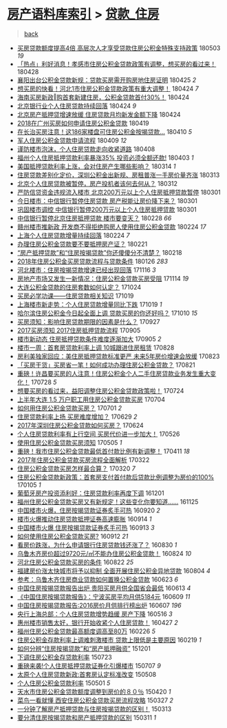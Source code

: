 [房产语料库索引](../../README.md)  > [贷款_住房](贷款_住房.md)
====
> [back](../README.md)

- [买房贷款额度提高4倍 高层次人才享受贷款住房公积金特殊支持政策](http://jkwz.applinzi.com/ittc/7098774673133405194.html#%E4%B9%B0%E6%88%BF%E8%B4%B7%E6%AC%BE%E9%A2%9D%E5%BA%A6%E6%8F%90%E9%AB%984%E5%80%8D+%E9%AB%98%E5%B1%82%E6%AC%A1%E4%BA%BA%E6%89%8D%E4%BA%AB%E5%8F%97%E8%B4%B7%E6%AC%BE%E4%BD%8F%E6%88%BF%E5%85%AC%E7%A7%AF%E9%87%91%E7%89%B9%E6%AE%8A%E6%94%AF%E6%8C%81%E6%94%BF%E7%AD%96) 180503 *19* 
- [「热点」利好消息！孝感市住房公积金贷款政策有调整，想买房的看过来！](http://jkwz.applinzi.com/ittc/7096961226276078609.html#%E3%80%8C%E7%83%AD%E7%82%B9%E3%80%8D%E5%88%A9%E5%A5%BD%E6%B6%88%E6%81%AF%EF%BC%81%E5%AD%9D%E6%84%9F%E5%B8%82%E4%BD%8F%E6%88%BF%E5%85%AC%E7%A7%AF%E9%87%91%E8%B4%B7%E6%AC%BE%E6%94%BF%E7%AD%96%E6%9C%89%E8%B0%83%E6%95%B4%EF%BC%8C%E6%83%B3%E4%B9%B0%E6%88%BF%E7%9A%84%E7%9C%8B%E8%BF%87%E6%9D%A5%EF%BC%81) 180428  
- [襄阳出台公积金贷款新规：贷款买房需开购房地住房证明](http://jkwz.applinzi.com/ittc/7095915744909067271.html#%E8%A5%84%E9%98%B3%E5%87%BA%E5%8F%B0%E5%85%AC%E7%A7%AF%E9%87%91%E8%B4%B7%E6%AC%BE%E6%96%B0%E8%A7%84%EF%BC%9A%E8%B4%B7%E6%AC%BE%E4%B9%B0%E6%88%BF%E9%9C%80%E5%BC%80%E8%B4%AD%E6%88%BF%E5%9C%B0%E4%BD%8F%E6%88%BF%E8%AF%81%E6%98%8E) 180425 *2* 
- [想买房的快看！河北1市住房公积金贷款政策有重大调整！](http://jkwz.applinzi.com/ittc/7095688608952615952.html#%E6%83%B3%E4%B9%B0%E6%88%BF%E7%9A%84%E5%BF%AB%E7%9C%8B%EF%BC%81%E6%B2%B3%E5%8C%971%E5%B8%82%E4%BD%8F%E6%88%BF%E5%85%AC%E7%A7%AF%E9%87%91%E8%B4%B7%E6%AC%BE%E6%94%BF%E7%AD%96%E6%9C%89%E9%87%8D%E5%A4%A7%E8%B0%83%E6%95%B4%EF%BC%81) 180424 *7* 
- [海南买房新政‖购首套新建住房，公积金贷款首付30%！](http://jkwz.applinzi.com/ittc/7095552020146816017.html#%E6%B5%B7%E5%8D%97%E4%B9%B0%E6%88%BF%E6%96%B0%E6%94%BF%E2%80%96%E8%B4%AD%E9%A6%96%E5%A5%97%E6%96%B0%E5%BB%BA%E4%BD%8F%E6%88%BF%EF%BC%8C%E5%85%AC%E7%A7%AF%E9%87%91%E8%B4%B7%E6%AC%BE%E9%A6%96%E4%BB%9830%25%EF%BC%81) 180424  
- [北京银行业个人住房贷款持续回落](http://jkwz.applinzi.com/ittc/7095499011484288006.html#%E5%8C%97%E4%BA%AC%E9%93%B6%E8%A1%8C%E4%B8%9A%E4%B8%AA%E4%BA%BA%E4%BD%8F%E6%88%BF%E8%B4%B7%E6%AC%BE%E6%8C%81%E7%BB%AD%E5%9B%9E%E8%90%BD) 180424 *9* 
- [北京房产抵押贷增速放缓 住房贷款月均新发金额下降](http://jkwz.applinzi.com/ittc/7095484750565475339.html#%E5%8C%97%E4%BA%AC%E6%88%BF%E4%BA%A7%E6%8A%B5%E6%8A%BC%E8%B4%B7%E5%A2%9E%E9%80%9F%E6%94%BE%E7%BC%93+%E4%BD%8F%E6%88%BF%E8%B4%B7%E6%AC%BE%E6%9C%88%E5%9D%87%E6%96%B0%E5%8F%91%E9%87%91%E9%A2%9D%E4%B8%8B%E9%99%8D) 180424  
- [2018在广州买房如何申请住房公积金贷款](http://jkwz.applinzi.com/ittc/7093700868220388359.html#2018%E5%9C%A8%E5%B9%BF%E5%B7%9E%E4%B9%B0%E6%88%BF%E5%A6%82%E4%BD%95%E7%94%B3%E8%AF%B7%E4%BD%8F%E6%88%BF%E5%85%AC%E7%A7%AF%E9%87%91%E8%B4%B7%E6%AC%BE) 180419  
- [在长治买房注意！这186家楼盘可住房公积金按揭贷款...](http://jkwz.applinzi.com/ittc/7090467824508339217.html#%E5%9C%A8%E9%95%BF%E6%B2%BB%E4%B9%B0%E6%88%BF%E6%B3%A8%E6%84%8F%EF%BC%81%E8%BF%99186%E5%AE%B6%E6%A5%BC%E7%9B%98%E5%8F%AF%E4%BD%8F%E6%88%BF%E5%85%AC%E7%A7%AF%E9%87%91%E6%8C%89%E6%8F%AD%E8%B4%B7%E6%AC%BE...) 180410 *5* 
- [军人住房公积金贷款申请流程](http://jkwz.applinzi.com/ittc/7089924035045753872.html#%E5%86%9B%E4%BA%BA%E4%BD%8F%E6%88%BF%E5%85%AC%E7%A7%AF%E9%87%91%E8%B4%B7%E6%AC%BE%E7%94%B3%E8%AF%B7%E6%B5%81%E7%A8%8B) 180409 *12* 
- [谨防楼市泡沫，个人住房贷款走向收紧道路](http://jkwz.applinzi.com/ittc/7089617643877434374.html#%E8%B0%A8%E9%98%B2%E6%A5%BC%E5%B8%82%E6%B3%A1%E6%B2%AB%EF%BC%8C%E4%B8%AA%E4%BA%BA%E4%BD%8F%E6%88%BF%E8%B4%B7%E6%AC%BE%E8%B5%B0%E5%90%91%E6%94%B6%E7%B4%A7%E9%81%93%E8%B7%AF) 180408  
- [福州个人住房抵押贷款利率暴涨35% 投资必须全额还款!](http://jkwz.applinzi.com/ittc/7087796789648557066.html#%E7%A6%8F%E5%B7%9E%E4%B8%AA%E4%BA%BA%E4%BD%8F%E6%88%BF%E6%8A%B5%E6%8A%BC%E8%B4%B7%E6%AC%BE%E5%88%A9%E7%8E%87%E6%9A%B4%E6%B6%A835%25+%E6%8A%95%E8%B5%84%E5%BF%85%E9%A1%BB%E5%85%A8%E9%A2%9D%E8%BF%98%E6%AC%BE%21) 180403 *1* 
- [美国抵押贷款利率上涨，会对住房产生哪些影响？](http://jkwz.applinzi.com/ittc/7080306634478060551.html#%E7%BE%8E%E5%9B%BD%E6%8A%B5%E6%8A%BC%E8%B4%B7%E6%AC%BE%E5%88%A9%E7%8E%87%E4%B8%8A%E6%B6%A8%EF%BC%8C%E4%BC%9A%E5%AF%B9%E4%BD%8F%E6%88%BF%E4%BA%A7%E7%94%9F%E5%93%AA%E4%BA%9B%E5%BD%B1%E5%93%8D%EF%BC%9F) 180314 *1* 
- [住房贷款差别化定价，深圳公积金出新规、房租普涨一手房价量齐涨](http://jkwz.applinzi.com/ittc/7079897578978411536.html#%E4%BD%8F%E6%88%BF%E8%B4%B7%E6%AC%BE%E5%B7%AE%E5%88%AB%E5%8C%96%E5%AE%9A%E4%BB%B7%EF%BC%8C%E6%B7%B1%E5%9C%B3%E5%85%AC%E7%A7%AF%E9%87%91%E5%87%BA%E6%96%B0%E8%A7%84%E3%80%81%E6%88%BF%E7%A7%9F%E6%99%AE%E6%B6%A8%E4%B8%80%E6%89%8B%E6%88%BF%E4%BB%B7%E9%87%8F%E9%BD%90%E6%B6%A8) 180313  
- [北京个人住房贷款被暂停，房产投机者该何去何从？](http://jkwz.applinzi.com/ittc/7079660676727702544.html#%E5%8C%97%E4%BA%AC%E4%B8%AA%E4%BA%BA%E4%BD%8F%E6%88%BF%E8%B4%B7%E6%AC%BE%E8%A2%AB%E6%9A%82%E5%81%9C%EF%BC%8C%E6%88%BF%E4%BA%A7%E6%8A%95%E6%9C%BA%E8%80%85%E8%AF%A5%E4%BD%95%E5%8E%BB%E4%BD%95%E4%BB%8E%EF%BC%9F) 180312  
- [严防信贷资金违规流入楼市 北京200万元以上个人住房抵押贷款暂停](http://jkwz.applinzi.com/ittc/7075504317471917063.html#%E4%B8%A5%E9%98%B2%E4%BF%A1%E8%B4%B7%E8%B5%84%E9%87%91%E8%BF%9D%E8%A7%84%E6%B5%81%E5%85%A5%E6%A5%BC%E5%B8%82+%E5%8C%97%E4%BA%AC200%E4%B8%87%E5%85%83%E4%BB%A5%E4%B8%8A%E4%B8%AA%E4%BA%BA%E4%BD%8F%E6%88%BF%E6%8A%B5%E6%8A%BC%E8%B4%B7%E6%AC%BE%E6%9A%82%E5%81%9C) 180301  
- [今日楼市：中信银行暂停住房贷款 房产税能让房价降下来？](http://jkwz.applinzi.com/ittc/7075501862864552971.html#%E4%BB%8A%E6%97%A5%E6%A5%BC%E5%B8%82%EF%BC%9A%E4%B8%AD%E4%BF%A1%E9%93%B6%E8%A1%8C%E6%9A%82%E5%81%9C%E4%BD%8F%E6%88%BF%E8%B4%B7%E6%AC%BE+%E6%88%BF%E4%BA%A7%E7%A8%8E%E8%83%BD%E8%AE%A9%E6%88%BF%E4%BB%B7%E9%99%8D%E4%B8%8B%E6%9D%A5%EF%BC%9F) 180301  
- [巩固楼市调控 中信银行暂停200万元以上个人住房抵押贷款](http://jkwz.applinzi.com/ittc/7075411584178717712.html#%E5%B7%A9%E5%9B%BA%E6%A5%BC%E5%B8%82%E8%B0%83%E6%8E%A7+%E4%B8%AD%E4%BF%A1%E9%93%B6%E8%A1%8C%E6%9A%82%E5%81%9C200%E4%B8%87%E5%85%83%E4%BB%A5%E4%B8%8A%E4%B8%AA%E4%BA%BA%E4%BD%8F%E6%88%BF%E6%8A%B5%E6%8A%BC%E8%B4%B7%E6%AC%BE) 180301  
- [中信银行暂停北京住房抵押贷款 楼市要变天？](http://jkwz.applinzi.com/ittc/7075276052811482122.html#%E4%B8%AD%E4%BF%A1%E9%93%B6%E8%A1%8C%E6%9A%82%E5%81%9C%E5%8C%97%E4%BA%AC%E4%BD%8F%E6%88%BF%E6%8A%B5%E6%8A%BC%E8%B4%B7%E6%AC%BE+%E6%A5%BC%E5%B8%82%E8%A6%81%E5%8F%98%E5%A4%A9%EF%BC%9F) 180228 *66* 
- [赣州楼市推新政 开发商不得拒绝购房人使用住房公积金贷款](http://jkwz.applinzi.com/ittc/7073699654447662091.html#%E8%B5%A3%E5%B7%9E%E6%A5%BC%E5%B8%82%E6%8E%A8%E6%96%B0%E6%94%BF+%E5%BC%80%E5%8F%91%E5%95%86%E4%B8%8D%E5%BE%97%E6%8B%92%E7%BB%9D%E8%B4%AD%E6%88%BF%E4%BA%BA%E4%BD%BF%E7%94%A8%E4%BD%8F%E6%88%BF%E5%85%AC%E7%A7%AF%E9%87%91%E8%B4%B7%E6%AC%BE) 180224 *17* 
- [上海个人住房贷款增量持续回落](http://jkwz.applinzi.com/ittc/7073685383240221703.html#%E4%B8%8A%E6%B5%B7%E4%B8%AA%E4%BA%BA%E4%BD%8F%E6%88%BF%E8%B4%B7%E6%AC%BE%E5%A2%9E%E9%87%8F%E6%8C%81%E7%BB%AD%E5%9B%9E%E8%90%BD) 180224 *7* 
- [办理住房公积金贷款要不要抵押房产证？](http://jkwz.applinzi.com/ittc/7072311761653203975.html#%E5%8A%9E%E7%90%86%E4%BD%8F%E6%88%BF%E5%85%AC%E7%A7%AF%E9%87%91%E8%B4%B7%E6%AC%BE%E8%A6%81%E4%B8%8D%E8%A6%81%E6%8A%B5%E6%8A%BC%E6%88%BF%E4%BA%A7%E8%AF%81%EF%BC%9F) 180221  
- [“房产抵押贷款”和“住房按揭贷款”你还傻傻分不清楚？](http://jkwz.applinzi.com/ittc/7071528877937918982.html#%E2%80%9C%E6%88%BF%E4%BA%A7%E6%8A%B5%E6%8A%BC%E8%B4%B7%E6%AC%BE%E2%80%9D%E5%92%8C%E2%80%9C%E4%BD%8F%E6%88%BF%E6%8C%89%E6%8F%AD%E8%B4%B7%E6%AC%BE%E2%80%9D%E4%BD%A0%E8%BF%98%E5%82%BB%E5%82%BB%E5%88%86%E4%B8%8D%E6%B8%85%E6%A5%9A%EF%BC%9F) 180218  
- [2018年住房公积金买房贷款流程与贷款条件](http://jkwz.applinzi.com/ittc/7062945809060856839.html#2018%E5%B9%B4%E4%BD%8F%E6%88%BF%E5%85%AC%E7%A7%AF%E9%87%91%E4%B9%B0%E6%88%BF%E8%B4%B7%E6%AC%BE%E6%B5%81%E7%A8%8B%E4%B8%8E%E8%B4%B7%E6%AC%BE%E6%9D%A1%E4%BB%B6) 180126 *283* 
- [河北楼市：住房按揭贷款增速已经出现回落](http://jkwz.applinzi.com/ittc/7036428404549747728.html#%E6%B2%B3%E5%8C%97%E6%A5%BC%E5%B8%82%EF%BC%9A%E4%BD%8F%E6%88%BF%E6%8C%89%E6%8F%AD%E8%B4%B7%E6%AC%BE%E5%A2%9E%E9%80%9F%E5%B7%B2%E7%BB%8F%E5%87%BA%E7%8E%B0%E5%9B%9E%E8%90%BD) 171116 *3* 
- [房地产市场又发生一新情况：住房公积金贷款买房受阻](http://jkwz.applinzi.com/ittc/7035931870204789776.html#%E6%88%BF%E5%9C%B0%E4%BA%A7%E5%B8%82%E5%9C%BA%E5%8F%88%E5%8F%91%E7%94%9F%E4%B8%80%E6%96%B0%E6%83%85%E5%86%B5%EF%BC%9A%E4%BD%8F%E6%88%BF%E5%85%AC%E7%A7%AF%E9%87%91%E8%B4%B7%E6%AC%BE%E4%B9%B0%E6%88%BF%E5%8F%97%E9%98%BB) 171114 *19* 
- [大连公积金贷款的住房套数如何认定？](http://jkwz.applinzi.com/ittc/7027937917450847249.html#%E5%A4%A7%E8%BF%9E%E5%85%AC%E7%A7%AF%E9%87%91%E8%B4%B7%E6%AC%BE%E7%9A%84%E4%BD%8F%E6%88%BF%E5%A5%97%E6%95%B0%E5%A6%82%E4%BD%95%E8%AE%A4%E5%AE%9A%EF%BC%9F) 171024  
- [买房必学功课——住房贷款相关知识](http://jkwz.applinzi.com/ittc/7026165252553704465.html#%E4%B9%B0%E6%88%BF%E5%BF%85%E5%AD%A6%E5%8A%9F%E8%AF%BE%E2%80%94%E2%80%94%E4%BD%8F%E6%88%BF%E8%B4%B7%E6%AC%BE%E7%9B%B8%E5%85%B3%E7%9F%A5%E8%AF%86) 171019  
- [上海楼市新走势：个人住房贷款增量同比下跌](http://jkwz.applinzi.com/ittc/7026087238046319633.html#%E4%B8%8A%E6%B5%B7%E6%A5%BC%E5%B8%82%E6%96%B0%E8%B5%B0%E5%8A%BF%EF%BC%9A%E4%B8%AA%E4%BA%BA%E4%BD%8F%E6%88%BF%E8%B4%B7%E6%AC%BE%E5%A2%9E%E9%87%8F%E5%90%8C%E6%AF%94%E4%B8%8B%E8%B7%8C) 171019 *1* 
- [哈尔滨住房公积金今日起全面上调 贷款买房的你还好吗？](http://jkwz.applinzi.com/ittc/7022814501538366481.html#%E5%93%88%E5%B0%94%E6%BB%A8%E4%BD%8F%E6%88%BF%E5%85%AC%E7%A7%AF%E9%87%91%E4%BB%8A%E6%97%A5%E8%B5%B7%E5%85%A8%E9%9D%A2%E4%B8%8A%E8%B0%83+%E8%B4%B7%E6%AC%BE%E4%B9%B0%E6%88%BF%E7%9A%84%E4%BD%A0%E8%BF%98%E5%A5%BD%E5%90%97%EF%BC%9F) 171010 *15* 
- [买房须知：影响住房贷款期限的因素是什么？](http://jkwz.applinzi.com/ittc/7017949034243949585.html#%E4%B9%B0%E6%88%BF%E9%A1%BB%E7%9F%A5%EF%BC%9A%E5%BD%B1%E5%93%8D%E4%BD%8F%E6%88%BF%E8%B4%B7%E6%AC%BE%E6%9C%9F%E9%99%90%E7%9A%84%E5%9B%A0%E7%B4%A0%E6%98%AF%E4%BB%80%E4%B9%88%EF%BC%9F) 170927  
- [2017买房须知 2017住房抵押贷款流程](http://jkwz.applinzi.com/ittc/7009805596948431888.html#2017%E4%B9%B0%E6%88%BF%E9%A1%BB%E7%9F%A5+2017%E4%BD%8F%E6%88%BF%E6%8A%B5%E6%8A%BC%E8%B4%B7%E6%AC%BE%E6%B5%81%E7%A8%8B) 170905  
- [楼市新动态 住房抵押贷款条件难度逐渐加大](http://jkwz.applinzi.com/ittc/7009762313874441232.html#%E6%A5%BC%E5%B8%82%E6%96%B0%E5%8A%A8%E6%80%81+%E4%BD%8F%E6%88%BF%E6%8A%B5%E6%8A%BC%E8%B4%B7%E6%AC%BE%E6%9D%A1%E4%BB%B6%E9%9A%BE%E5%BA%A6%E9%80%90%E6%B8%90%E5%8A%A0%E5%A4%A7) 170905 *2* 
- [楼市一周：首套房贷款利率上调 10城跟进住房租赁](http://jkwz.applinzi.com/ittc/7006791008963281937.html#%E6%A5%BC%E5%B8%82%E4%B8%80%E5%91%A8%EF%BC%9A%E9%A6%96%E5%A5%97%E6%88%BF%E8%B4%B7%E6%AC%BE%E5%88%A9%E7%8E%87%E4%B8%8A%E8%B0%83+10%E5%9F%8E%E8%B7%9F%E8%BF%9B%E4%BD%8F%E6%88%BF%E7%A7%9F%E8%B5%81) 170828  
- [房利美独家回应：美住房抵押贷款标准更严 未来5年房价增速会放缓](http://jkwz.applinzi.com/ittc/7005145262216184849.html#%E6%88%BF%E5%88%A9%E7%BE%8E%E7%8B%AC%E5%AE%B6%E5%9B%9E%E5%BA%94%EF%BC%9A%E7%BE%8E%E4%BD%8F%E6%88%BF%E6%8A%B5%E6%8A%BC%E8%B4%B7%E6%AC%BE%E6%A0%87%E5%87%86%E6%9B%B4%E4%B8%A5+%E6%9C%AA%E6%9D%A55%E5%B9%B4%E6%88%BF%E4%BB%B7%E5%A2%9E%E9%80%9F%E4%BC%9A%E6%94%BE%E7%BC%93) 170823  
- [「买房干货」买房省一笔！如何成功办理住房公积金贷款？](http://jkwz.applinzi.com/ittc/7004304494350042128.html#%E3%80%8C%E4%B9%B0%E6%88%BF%E5%B9%B2%E8%B4%A7%E3%80%8D%E4%B9%B0%E6%88%BF%E7%9C%81%E4%B8%80%E7%AC%94%EF%BC%81%E5%A6%82%E4%BD%95%E6%88%90%E5%8A%9F%E5%8A%9E%E7%90%86%E4%BD%8F%E6%88%BF%E5%85%AC%E7%A7%AF%E9%87%91%E8%B4%B7%E6%AC%BE%EF%BC%9F) 170821  
- [重磅！许昌要买房的人注意！住房公积金个人二手住房贷款业务发生重大变化！](http://jkwz.applinzi.com/ittc/6995406803255690256.html#%E9%87%8D%E7%A3%85%EF%BC%81%E8%AE%B8%E6%98%8C%E8%A6%81%E4%B9%B0%E6%88%BF%E7%9A%84%E4%BA%BA%E6%B3%A8%E6%84%8F%EF%BC%81%E4%BD%8F%E6%88%BF%E5%85%AC%E7%A7%AF%E9%87%91%E4%B8%AA%E4%BA%BA%E4%BA%8C%E6%89%8B%E4%BD%8F%E6%88%BF%E8%B4%B7%E6%AC%BE%E4%B8%9A%E5%8A%A1%E5%8F%91%E7%94%9F%E9%87%8D%E5%A4%A7%E5%8F%98%E5%8C%96%EF%BC%81) 170728 *5* 
- [想要买房的看过来，益阳调整住房公积金贷款政策啦！](http://jkwz.applinzi.com/ittc/6993884195225863184.html#%E6%83%B3%E8%A6%81%E4%B9%B0%E6%88%BF%E7%9A%84%E7%9C%8B%E8%BF%87%E6%9D%A5%EF%BC%8C%E7%9B%8A%E9%98%B3%E8%B0%83%E6%95%B4%E4%BD%8F%E6%88%BF%E5%85%AC%E7%A7%AF%E9%87%91%E8%B4%B7%E6%AC%BE%E6%94%BF%E7%AD%96%E5%95%A6%EF%BC%81) 170724  
- [上半年大连 1.5 万户职工用住房公积金贷款买房](http://jkwz.applinzi.com/ittc/6986459162832536581.html#%E4%B8%8A%E5%8D%8A%E5%B9%B4%E5%A4%A7%E8%BF%9E+1.5+%E4%B8%87%E6%88%B7%E8%81%8C%E5%B7%A5%E7%94%A8%E4%BD%8F%E6%88%BF%E5%85%AC%E7%A7%AF%E9%87%91%E8%B4%B7%E6%AC%BE%E4%B9%B0%E6%88%BF) 170704  
- [如何用住房公积金贷款买房？](http://jkwz.applinzi.com/ittc/6985151140306879492.html#%E5%A6%82%E4%BD%95%E7%94%A8%E4%BD%8F%E6%88%BF%E5%85%AC%E7%A7%AF%E9%87%91%E8%B4%B7%E6%AC%BE%E4%B9%B0%E6%88%BF%EF%BC%9F) 170701 *2* 
- [住房贷款利率上扬 买房难度增加？](http://jkwz.applinzi.com/ittc/6984550692675912709.html#%E4%BD%8F%E6%88%BF%E8%B4%B7%E6%AC%BE%E5%88%A9%E7%8E%87%E4%B8%8A%E6%89%AC+%E4%B9%B0%E6%88%BF%E9%9A%BE%E5%BA%A6%E5%A2%9E%E5%8A%A0%EF%BC%9F) 170629 *2* 
- [2017年深圳住房公积金贷款如何买房？](http://jkwz.applinzi.com/ittc/6982791899638137860.html#2017%E5%B9%B4%E6%B7%B1%E5%9C%B3%E4%BD%8F%E6%88%BF%E5%85%AC%E7%A7%AF%E9%87%91%E8%B4%B7%E6%AC%BE%E5%A6%82%E4%BD%95%E4%B9%B0%E6%88%BF%EF%BC%9F) 170624  
- [个人住房贷款利率有上行空间 买房代价进一步加大！](http://jkwz.applinzi.com/ittc/6971922675889865732.html#%E4%B8%AA%E4%BA%BA%E4%BD%8F%E6%88%BF%E8%B4%B7%E6%AC%BE%E5%88%A9%E7%8E%87%E6%9C%89%E4%B8%8A%E8%A1%8C%E7%A9%BA%E9%97%B4+%E4%B9%B0%E6%88%BF%E4%BB%A3%E4%BB%B7%E8%BF%9B%E4%B8%80%E6%AD%A5%E5%8A%A0%E5%A4%A7%EF%BC%81) 170526  
- [使用住房公积金贷款买房须知](http://jkwz.applinzi.com/ittc/6964196398378517509.html#%E4%BD%BF%E7%94%A8%E4%BD%8F%E6%88%BF%E5%85%AC%E7%A7%AF%E9%87%91%E8%B4%B7%E6%AC%BE%E4%B9%B0%E6%88%BF%E9%A1%BB%E7%9F%A5) 170505 *1* 
- [重磅！我市住房公积金贷款最低首付款比例有新调整！](http://jkwz.applinzi.com/ittc/6955391952873849861.html#%E9%87%8D%E7%A3%85%EF%BC%81%E6%88%91%E5%B8%82%E4%BD%8F%E6%88%BF%E5%85%AC%E7%A7%AF%E9%87%91%E8%B4%B7%E6%AC%BE%E6%9C%80%E4%BD%8E%E9%A6%96%E4%BB%98%E6%AC%BE%E6%AF%94%E4%BE%8B%E6%9C%89%E6%96%B0%E8%B0%83%E6%95%B4%EF%BC%81) 170411 *18* 
- [2017年住房公积金贷款买房流程全面解析](http://jkwz.applinzi.com/ittc/6947806337827341317.html#2017%E5%B9%B4%E4%BD%8F%E6%88%BF%E5%85%AC%E7%A7%AF%E9%87%91%E8%B4%B7%E6%AC%BE%E4%B9%B0%E6%88%BF%E6%B5%81%E7%A8%8B%E5%85%A8%E9%9D%A2%E8%A7%A3%E6%9E%90) 170322  
- [住房公积金贷款买房怎样最合算？](http://jkwz.applinzi.com/ittc/6947122110764942341.html#%E4%BD%8F%E6%88%BF%E5%85%AC%E7%A7%AF%E9%87%91%E8%B4%B7%E6%AC%BE%E4%B9%B0%E6%88%BF%E6%80%8E%E6%A0%B7%E6%9C%80%E5%90%88%E7%AE%97%EF%BC%9F) 170320 *7* 
- [住房公积金贷款新政策：首套房支付首付款后贷款比例调整为房价的100%](http://jkwz.applinzi.com/ittc/6919767843423126533.html#%E4%BD%8F%E6%88%BF%E5%85%AC%E7%A7%AF%E9%87%91%E8%B4%B7%E6%AC%BE%E6%96%B0%E6%94%BF%E7%AD%96%EF%BC%9A%E9%A6%96%E5%A5%97%E6%88%BF%E6%94%AF%E4%BB%98%E9%A6%96%E4%BB%98%E6%AC%BE%E5%90%8E%E8%B4%B7%E6%AC%BE%E6%AF%94%E4%BE%8B%E8%B0%83%E6%95%B4%E4%B8%BA%E6%88%BF%E4%BB%B7%E7%9A%84100%25) 170105 *1* 
- [葡萄牙房产投资添利好：住房贷款利率再度下调](http://jkwz.applinzi.com/ittc/6906710515161498628.html#%E8%91%A1%E8%90%84%E7%89%99%E6%88%BF%E4%BA%A7%E6%8A%95%E8%B5%84%E6%B7%BB%E5%88%A9%E5%A5%BD%EF%BC%9A%E4%BD%8F%E6%88%BF%E8%B4%B7%E6%AC%BE%E5%88%A9%E7%8E%87%E5%86%8D%E5%BA%A6%E4%B8%8B%E8%B0%83) 161201  
- [福州住房公积金贷款买房又有新规定！这些变化你要知道……](http://jkwz.applinzi.com/ittc/6904500432432268292.html#%E7%A6%8F%E5%B7%9E%E4%BD%8F%E6%88%BF%E5%85%AC%E7%A7%AF%E9%87%91%E8%B4%B7%E6%AC%BE%E4%B9%B0%E6%88%BF%E5%8F%88%E6%9C%89%E6%96%B0%E8%A7%84%E5%AE%9A%EF%BC%81%E8%BF%99%E4%BA%9B%E5%8F%98%E5%8C%96%E4%BD%A0%E8%A6%81%E7%9F%A5%E9%81%93%E2%80%A6%E2%80%A6) 161125  
- [中国楼市火爆，住房按揭贷款证券炙手可热](http://jkwz.applinzi.com/ittc/6879888240080847876.html#%E4%B8%AD%E5%9B%BD%E6%A5%BC%E5%B8%82%E7%81%AB%E7%88%86%EF%BC%8C%E4%BD%8F%E6%88%BF%E6%8C%89%E6%8F%AD%E8%B4%B7%E6%AC%BE%E8%AF%81%E5%88%B8%E7%82%99%E6%89%8B%E5%8F%AF%E7%83%AD) 160920 *2* 
- [楼市火爆推动住房贷款抵押证券高速膨胀](http://jkwz.applinzi.com/ittc/6877663810671870980.html#%E6%A5%BC%E5%B8%82%E7%81%AB%E7%88%86%E6%8E%A8%E5%8A%A8%E4%BD%8F%E6%88%BF%E8%B4%B7%E6%AC%BE%E6%8A%B5%E6%8A%BC%E8%AF%81%E5%88%B8%E9%AB%98%E9%80%9F%E8%86%A8%E8%83%80) 160914 *1* 
- [中国楼市火爆 住房按揭贷款证券炙手可热](http://jkwz.applinzi.com/ittc/6877264919627564037.html#%E4%B8%AD%E5%9B%BD%E6%A5%BC%E5%B8%82%E7%81%AB%E7%88%86+%E4%BD%8F%E6%88%BF%E6%8C%89%E6%8F%AD%E8%B4%B7%E6%AC%BE%E8%AF%81%E5%88%B8%E7%82%99%E6%89%8B%E5%8F%AF%E7%83%AD) 160913 *3* 
- [如何使用住房公积金贷款买房?](http://jkwz.applinzi.com/ittc/6876970838141699076.html#%E5%A6%82%E4%BD%95%E4%BD%BF%E7%94%A8%E4%BD%8F%E6%88%BF%E5%85%AC%E7%A7%AF%E9%87%91%E8%B4%B7%E6%AC%BE%E4%B9%B0%E6%88%BF%3F) 160912 *21* 
- [看房价跌涨，为什么申请银行住房贷款钱还涨了？](http://jkwz.applinzi.com/ittc/6872098277935301636.html#%E7%9C%8B%E6%88%BF%E4%BB%B7%E8%B7%8C%E6%B6%A8%EF%BC%8C%E4%B8%BA%E4%BB%80%E4%B9%88%E7%94%B3%E8%AF%B7%E9%93%B6%E8%A1%8C%E4%BD%8F%E6%88%BF%E8%B4%B7%E6%AC%BE%E9%92%B1%E8%BF%98%E6%B6%A8%E4%BA%86%EF%BC%9F) 160830 *1* 
- [乌鲁木齐房价超过9720元/㎡不能办住房公积金贷款！](http://jkwz.applinzi.com/ittc/6869915916007113732.html#%E4%B9%8C%E9%B2%81%E6%9C%A8%E9%BD%90%E6%88%BF%E4%BB%B7%E8%B6%85%E8%BF%879720%E5%85%83%2F%E3%8E%A1%E4%B8%8D%E8%83%BD%E5%8A%9E%E4%BD%8F%E6%88%BF%E5%85%AC%E7%A7%AF%E9%87%91%E8%B4%B7%E6%AC%BE%EF%BC%81) 160824 *10* 
- [河北住房公积金贷款买房的条件](http://jkwz.applinzi.com/ittc/6869151502811268100.html#%E6%B2%B3%E5%8C%97%E4%BD%8F%E6%88%BF%E5%85%AC%E7%A7%AF%E9%87%91%E8%B4%B7%E6%AC%BE%E4%B9%B0%E6%88%BF%E7%9A%84%E6%9D%A1%E4%BB%B6) 160822 *25* 
- [福建房价涨太快城市将予以抑制 全面开展住房公积金异地贷款](http://jkwz.applinzi.com/ittc/6862564471050077188.html#%E7%A6%8F%E5%BB%BA%E6%88%BF%E4%BB%B7%E6%B6%A8%E5%A4%AA%E5%BF%AB%E5%9F%8E%E5%B8%82%E5%B0%86%E4%BA%88%E4%BB%A5%E6%8A%91%E5%88%B6+%E5%85%A8%E9%9D%A2%E5%BC%80%E5%B1%95%E4%BD%8F%E6%88%BF%E5%85%AC%E7%A7%AF%E9%87%91%E5%BC%82%E5%9C%B0%E8%B4%B7%E6%AC%BE) 160804 *4* 
- [参考：乌鲁木齐住房商业贷款如何置换公积金贷款](http://jkwz.applinzi.com/ittc/6846923007003739140.html#%E5%8F%82%E8%80%83%EF%BC%9A%E4%B9%8C%E9%B2%81%E6%9C%A8%E9%BD%90%E4%BD%8F%E6%88%BF%E5%95%86%E4%B8%9A%E8%B4%B7%E6%AC%BE%E5%A6%82%E4%BD%95%E7%BD%AE%E6%8D%A2%E5%85%AC%E7%A7%AF%E9%87%91%E8%B4%B7%E6%AC%BE) 160623 *6* 
- [中国住房按揭贷款报告出炉 贵阳买房月供全国省会最低](http://jkwz.applinzi.com/ittc/6843148190840521732.html#%E4%B8%AD%E5%9B%BD%E4%BD%8F%E6%88%BF%E6%8C%89%E6%8F%AD%E8%B4%B7%E6%AC%BE%E6%8A%A5%E5%91%8A%E5%87%BA%E7%82%89+%E8%B4%B5%E9%98%B3%E4%B9%B0%E6%88%BF%E6%9C%88%E4%BE%9B%E5%85%A8%E5%9B%BD%E7%9C%81%E4%BC%9A%E6%9C%80%E4%BD%8E) 160613 *4* 
- [《中国住房按揭贷款报告》：宁波买房平均月供5184元](http://jkwz.applinzi.com/ittc/6841833825512195077.html#%E3%80%8A%E4%B8%AD%E5%9B%BD%E4%BD%8F%E6%88%BF%E6%8C%89%E6%8F%AD%E8%B4%B7%E6%AC%BE%E6%8A%A5%E5%91%8A%E3%80%8B%EF%BC%9A%E5%AE%81%E6%B3%A2%E4%B9%B0%E6%88%BF%E5%B9%B3%E5%9D%87%E6%9C%88%E4%BE%9B5184%E5%85%83) 160609 *11* 
- [中国住房按揭贷款报告:2016房价月供排行榜出炉](http://jkwz.applinzi.com/ittc/6840917782199534597.html#%E4%B8%AD%E5%9B%BD%E4%BD%8F%E6%88%BF%E6%8C%89%E6%8F%AD%E8%B4%B7%E6%AC%BE%E6%8A%A5%E5%91%8A%3A2016%E6%88%BF%E4%BB%B7%E6%9C%88%E4%BE%9B%E6%8E%92%E8%A1%8C%E6%A6%9C%E5%87%BA%E7%82%89) 160607 *196* 
- [央行上海总部：个人住房贷款增势趋缓 房产下降](http://jkwz.applinzi.com/ittc/6832859372472239109.html#%E5%A4%AE%E8%A1%8C%E4%B8%8A%E6%B5%B7%E6%80%BB%E9%83%A8%EF%BC%9A%E4%B8%AA%E4%BA%BA%E4%BD%8F%E6%88%BF%E8%B4%B7%E6%AC%BE%E5%A2%9E%E5%8A%BF%E8%B6%8B%E7%BC%93+%E6%88%BF%E4%BA%A7%E4%B8%8B%E9%99%8D) 160516 *3* 
- [惠州楼市销售太好，银行开始收紧个人住房贷款！](http://jkwz.applinzi.com/ittc/6825800812957533188.html#%E6%83%A0%E5%B7%9E%E6%A5%BC%E5%B8%82%E9%94%80%E5%94%AE%E5%A4%AA%E5%A5%BD%EF%BC%8C%E9%93%B6%E8%A1%8C%E5%BC%80%E5%A7%8B%E6%94%B6%E7%B4%A7%E4%B8%AA%E4%BA%BA%E4%BD%8F%E6%88%BF%E8%B4%B7%E6%AC%BE%EF%BC%81) 160427 *2* 
- [福州住房公积金贷款最高额度调高至80万](http://jkwz.applinzi.com/ittc/6803151836483683332.html#%E7%A6%8F%E5%B7%9E%E4%BD%8F%E6%88%BF%E5%85%AC%E7%A7%AF%E9%87%91%E8%B4%B7%E6%AC%BE%E6%9C%80%E9%AB%98%E9%A2%9D%E5%BA%A6%E8%B0%83%E9%AB%98%E8%87%B380%E4%B8%87) 160226 *5* 
- [住房公积金存款利率上调难刺激楼市 贷款上限低是主要原因](http://jkwz.applinzi.com/ittc/6800467821968491524.html#%E4%BD%8F%E6%88%BF%E5%85%AC%E7%A7%AF%E9%87%91%E5%AD%98%E6%AC%BE%E5%88%A9%E7%8E%87%E4%B8%8A%E8%B0%83%E9%9A%BE%E5%88%BA%E6%BF%80%E6%A5%BC%E5%B8%82+%E8%B4%B7%E6%AC%BE%E4%B8%8A%E9%99%90%E4%BD%8E%E6%98%AF%E4%B8%BB%E8%A6%81%E5%8E%9F%E5%9B%A0) 160219 *1* 
- [如何分辨“住房按揭贷款”和“房产抵押融资”](http://jkwz.applinzi.com/ittc/6770495694142178308.html#%E5%A6%82%E4%BD%95%E5%88%86%E8%BE%A8%E2%80%9C%E4%BD%8F%E6%88%BF%E6%8C%89%E6%8F%AD%E8%B4%B7%E6%AC%BE%E2%80%9D%E5%92%8C%E2%80%9C%E6%88%BF%E4%BA%A7%E6%8A%B5%E6%8A%BC%E8%9E%8D%E8%B5%84%E2%80%9D) 151201  
- [下调住房公积金存贷款利率](http://jkwz.applinzi.com/ittc/547650615218379093.html#%E4%B8%8B%E8%B0%83%E4%BD%8F%E6%88%BF%E5%85%AC%E7%A7%AF%E9%87%91%E5%AD%98%E8%B4%B7%E6%AC%BE%E5%88%A9%E7%8E%87) 150723  
- [重磅来袭!个人住房抵押贷款证券化引爆楼市](http://jkwz.applinzi.com/ittc/547650611430668503.html#%E9%87%8D%E7%A3%85%E6%9D%A5%E8%A2%AD%21%E4%B8%AA%E4%BA%BA%E4%BD%8F%E6%88%BF%E6%8A%B5%E6%8A%BC%E8%B4%B7%E6%AC%BE%E8%AF%81%E5%88%B8%E5%8C%96%E5%BC%95%E7%88%86%E6%A5%BC%E5%B8%82) 150707 *9* 
- [太原个人住房贷款新政:首套房认定标准改变](http://jkwz.applinzi.com/ittc/547650611406892681.html#%E5%A4%AA%E5%8E%9F%E4%B8%AA%E4%BA%BA%E4%BD%8F%E6%88%BF%E8%B4%B7%E6%AC%BE%E6%96%B0%E6%94%BF%3A%E9%A6%96%E5%A5%97%E6%88%BF%E8%AE%A4%E5%AE%9A%E6%A0%87%E5%87%86%E6%94%B9%E5%8F%98) 150508  
- [个人住房公积金贷款利率](http://jkwz.applinzi.com/ittc/547650611408899245.html#%E4%B8%AA%E4%BA%BA%E4%BD%8F%E6%88%BF%E5%85%AC%E7%A7%AF%E9%87%91%E8%B4%B7%E6%AC%BE%E5%88%A9%E7%8E%87) 150501 *5* 
- [天水市住房公积金贷款额度调整到房价的８０％](http://jkwz.applinzi.com/ittc/547650611407269184.html#%E5%A4%A9%E6%B0%B4%E5%B8%82%E4%BD%8F%E6%88%BF%E5%85%AC%E7%A7%AF%E9%87%91%E8%B4%B7%E6%AC%BE%E9%A2%9D%E5%BA%A6%E8%B0%83%E6%95%B4%E5%88%B0%E6%88%BF%E4%BB%B7%E7%9A%84%EF%BC%98%EF%BC%90%EF%BC%85) 150420 *1* 
- [菜鸟一看就懂 西安住房公积金贷款买房流程攻略](http://jkwz.applinzi.com/ittc/547650611402642676.html#%E8%8F%9C%E9%B8%9F%E4%B8%80%E7%9C%8B%E5%B0%B1%E6%87%82+%E8%A5%BF%E5%AE%89%E4%BD%8F%E6%88%BF%E5%85%AC%E7%A7%AF%E9%87%91%E8%B4%B7%E6%AC%BE%E4%B9%B0%E6%88%BF%E6%B5%81%E7%A8%8B%E6%94%BB%E7%95%A5) 150327 *2* 
- [一分钟了解房产抵押贷款与住房按揭贷款的区别！](http://jkwz.applinzi.com/ittc/547650611396209530.html#%E4%B8%80%E5%88%86%E9%92%9F%E4%BA%86%E8%A7%A3%E6%88%BF%E4%BA%A7%E6%8A%B5%E6%8A%BC%E8%B4%B7%E6%AC%BE%E4%B8%8E%E4%BD%8F%E6%88%BF%E6%8C%89%E6%8F%AD%E8%B4%B7%E6%AC%BE%E7%9A%84%E5%8C%BA%E5%88%AB%EF%BC%81) 150313  
- [要分清住房按揭贷款和房产抵押贷款的区别](http://jkwz.applinzi.com/ittc/547650611395123645.html#%E8%A6%81%E5%88%86%E6%B8%85%E4%BD%8F%E6%88%BF%E6%8C%89%E6%8F%AD%E8%B4%B7%E6%AC%BE%E5%92%8C%E6%88%BF%E4%BA%A7%E6%8A%B5%E6%8A%BC%E8%B4%B7%E6%AC%BE%E7%9A%84%E5%8C%BA%E5%88%AB) 150311 *1* 
